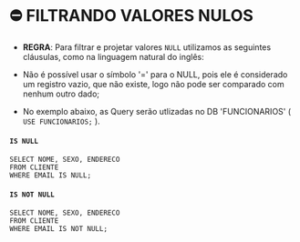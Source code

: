 # ⛔ FILTRANDO VALORES NULOS

- **REGRA**: Para filtrar e projetar valores `NULL` utilizamos as seguintes cláusulas, como na linguagem natural do inglês:

- Não é possível usar o símbolo '=' para o NULL, pois ele é considerado um registro vazio, que não existe,
logo não pode ser comparado com nenhum outro dado;

- No exemplo abaixo, as Query serão utlizadas no DB 'FUNCIONARIOS' ( `USE FUNCIONARIOS;` ). 

#### `IS NULL`

```
SELECT NOME, SEXO, ENDERECO
FROM CLIENTE
WHERE EMAIL IS NULL;
```

#### `IS NOT NULL`

```
SELECT NOME, SEXO, ENDERECO
FROM CLIENTE
WHERE EMAIL IS NOT NULL;
```
